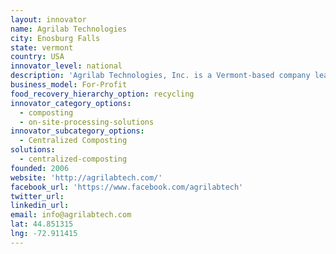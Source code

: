 ```yaml
---
layout: innovator
name: Agrilab Technologies
city: Enosburg Falls
state: vermont
country: USA
innovator_level: national
description: 'Agrilab Technologies, Inc. is a Vermont-based company lead by innovators who have pioneered compost aeration and heat recovery technology since 2006. Our patented technology is the most advanced compost processing system available in terms of energy efficiency, computerized process control and energy yield.'
business_model: For-Profit
food_recovery_hierarchy_option: recycling
innovator_category_options:
  - composting
  - on-site-processing-solutions
innovator_subcategory_options:
  - Centralized Composting
solutions:
  - centralized-composting
founded: 2006
website: 'http://agrilabtech.com/'
facebook_url: 'https://www.facebook.com/agrilabtech'
twitter_url:
linkedin_url:
email: info@agrilabtech.com
lat: 44.851315
lng: -72.911415
---
```



